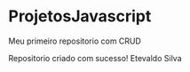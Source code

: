 # ProjetosJavascript
Meu primeiro repositorio com CRUD

Repositorio criado com sucesso!
Etevaldo Silva